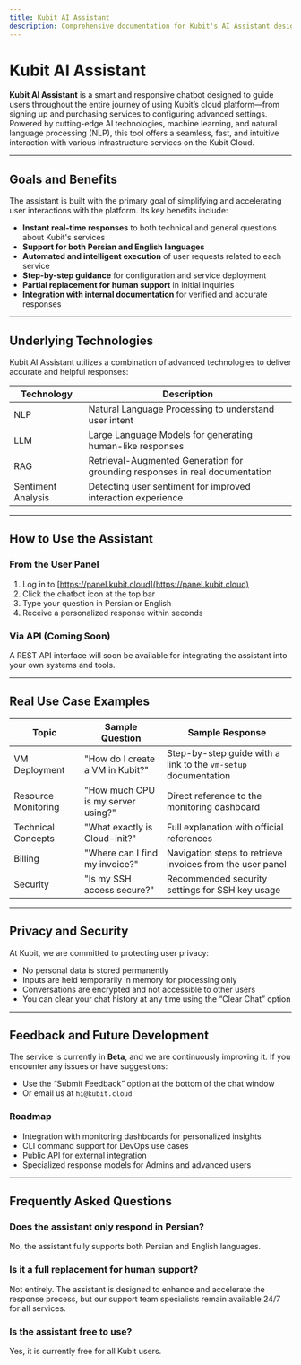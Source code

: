 ```yaml
---
title: Kubit AI Assistant
description: Comprehensive documentation for Kubit's AI Assistant designed to answer user questions about cloud services.
---
```


# Kubit AI Assistant

**Kubit AI Assistant** is a smart and responsive chatbot designed to guide users throughout the entire journey of using Kubit’s cloud platform—from signing up and purchasing services to configuring advanced settings. Powered by cutting-edge AI technologies, machine learning, and natural language processing (NLP), this tool offers a seamless, fast, and intuitive interaction with various infrastructure services on the Kubit Cloud.

---

## Goals and Benefits

The assistant is built with the primary goal of simplifying and accelerating user interactions with the platform. Its key benefits include:

- **Instant real-time responses** to both technical and general questions about Kubit's services
- **Support for both Persian and English languages**
- **Automated and intelligent execution** of user requests related to each service
- **Step-by-step guidance** for configuration and service deployment
- **Partial replacement for human support** in initial inquiries
- **Integration with internal documentation** for verified and accurate responses

---

## Underlying Technologies

Kubit AI Assistant utilizes a combination of advanced technologies to deliver accurate and helpful responses:

| Technology         | Description                                                                  |
| ------------------ | ---------------------------------------------------------------------------- |
| NLP                | Natural Language Processing to understand user intent                        |
| LLM                | Large Language Models for generating human-like responses                    |
| RAG                | Retrieval-Augmented Generation for grounding responses in real documentation |
| Sentiment Analysis | Detecting user sentiment for improved interaction experience                 |

---

## How to Use the Assistant

### From the User Panel

1. Log in to [https://panel.kubit.cloud](https://panel.kubit.cloud)
2. Click the chatbot icon at the top bar
3. Type your question in Persian or English
4. Receive a personalized response within seconds

### Via API (Coming Soon)

A REST API interface will soon be available for integrating the assistant into your own systems and tools.

---

## Real Use Case Examples

| Topic               | Sample Question                    | Sample Response                                                |
| ------------------- | ---------------------------------- | -------------------------------------------------------------- |
| VM Deployment       | "How do I create a VM in Kubit?"   | Step-by-step guide with a link to the `vm-setup` documentation |
| Resource Monitoring | "How much CPU is my server using?" | Direct reference to the monitoring dashboard                   |
| Technical Concepts  | "What exactly is Cloud-init?"      | Full explanation with official references                      |
| Billing             | "Where can I find my invoice?"     | Navigation steps to retrieve invoices from the user panel      |
| Security            | "Is my SSH access secure?"         | Recommended security settings for SSH key usage                |

---

## Privacy and Security

At Kubit, we are committed to protecting user privacy:

- No personal data is stored permanently
- Inputs are held temporarily in memory for processing only
- Conversations are encrypted and not accessible to other users
- You can clear your chat history at any time using the “Clear Chat” option

---

## Feedback and Future Development

The service is currently in **Beta**, and we are continuously improving it. If you encounter any issues or have suggestions:

- Use the “Submit Feedback” option at the bottom of the chat window
- Or email us at `hi@kubit.cloud`

### Roadmap

- Integration with monitoring dashboards for personalized insights
- CLI command support for DevOps use cases
- Public API for external integration
- Specialized response models for Admins and advanced users

---

## Frequently Asked Questions

### Does the assistant only respond in Persian?

No, the assistant fully supports both Persian and English languages.

### Is it a full replacement for human support?

Not entirely. The assistant is designed to enhance and accelerate the response process, but our support team specialists remain available 24/7 for all services.

### Is the assistant free to use?

Yes, it is currently free for all Kubit users.
